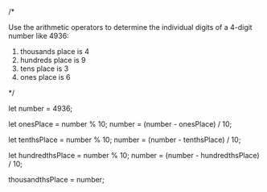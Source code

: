 /*

Use the arithmetic operators to determine the individual digits of a 4-digit number like 4936:

1) thousands place is 4
2) hundreds place is 9
3) tens place is 3
4) ones place is 6

*/

let number = 4936;

let onesPlace = number % 10;
number = (number - onesPlace) / 10;

let tenthsPlace = number % 10;
number = (number - tenthsPlace) / 10;

let hundredthsPlace = number % 10; 
number = (number - hundredthsPlace) / 10; 

thousandthsPlace = number;
